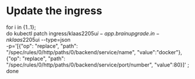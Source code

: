  # Update the ingress

 for i in {1..1}; \
do kubectl patch ingress/klaas2205u$i-app.brainupgrade.in -n klaas2205u$i --type=json \
  -p='[{"op": "replace", "path": "/spec/rules/0/http/paths/0/backend/service/name", "value":"docker"},{"op": "replace", "path": "/spec/rules/0/http/paths/0/backend/service/port/number", "value":80}]' ; \
  done
